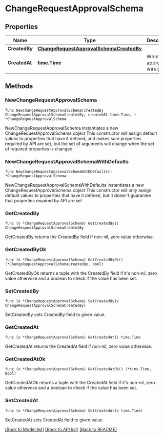 # ChangeRequestApprovalSchema

## Properties

Name | Type | Description | Notes
------------ | ------------- | ------------- | -------------
**CreatedBy** | [**ChangeRequestApprovalSchemaCreatedBy**](ChangeRequestApprovalSchemaCreatedBy.md) |  | 
**CreatedAt** | **time.Time** | When the approval was given. | 

## Methods

### NewChangeRequestApprovalSchema

`func NewChangeRequestApprovalSchema(createdBy ChangeRequestApprovalSchemaCreatedBy, createdAt time.Time, ) *ChangeRequestApprovalSchema`

NewChangeRequestApprovalSchema instantiates a new ChangeRequestApprovalSchema object
This constructor will assign default values to properties that have it defined,
and makes sure properties required by API are set, but the set of arguments
will change when the set of required properties is changed

### NewChangeRequestApprovalSchemaWithDefaults

`func NewChangeRequestApprovalSchemaWithDefaults() *ChangeRequestApprovalSchema`

NewChangeRequestApprovalSchemaWithDefaults instantiates a new ChangeRequestApprovalSchema object
This constructor will only assign default values to properties that have it defined,
but it doesn't guarantee that properties required by API are set

### GetCreatedBy

`func (o *ChangeRequestApprovalSchema) GetCreatedBy() ChangeRequestApprovalSchemaCreatedBy`

GetCreatedBy returns the CreatedBy field if non-nil, zero value otherwise.

### GetCreatedByOk

`func (o *ChangeRequestApprovalSchema) GetCreatedByOk() (*ChangeRequestApprovalSchemaCreatedBy, bool)`

GetCreatedByOk returns a tuple with the CreatedBy field if it's non-nil, zero value otherwise
and a boolean to check if the value has been set.

### SetCreatedBy

`func (o *ChangeRequestApprovalSchema) SetCreatedBy(v ChangeRequestApprovalSchemaCreatedBy)`

SetCreatedBy sets CreatedBy field to given value.


### GetCreatedAt

`func (o *ChangeRequestApprovalSchema) GetCreatedAt() time.Time`

GetCreatedAt returns the CreatedAt field if non-nil, zero value otherwise.

### GetCreatedAtOk

`func (o *ChangeRequestApprovalSchema) GetCreatedAtOk() (*time.Time, bool)`

GetCreatedAtOk returns a tuple with the CreatedAt field if it's non-nil, zero value otherwise
and a boolean to check if the value has been set.

### SetCreatedAt

`func (o *ChangeRequestApprovalSchema) SetCreatedAt(v time.Time)`

SetCreatedAt sets CreatedAt field to given value.



[[Back to Model list]](../README.md#documentation-for-models) [[Back to API list]](../README.md#documentation-for-api-endpoints) [[Back to README]](../README.md)


